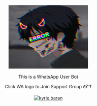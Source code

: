 <div align="center">
        <img src=605c3d671ca7790e8f292299b16dcf83.jpg alt="GIF" width="250" height="200"/>
</p>

<div align="center">
This is a WhatsApp User Bot


        
        
        
Click WA logo to Join Support Group ðŸ‘‡
    <br>
<br>
  <a href="https://chat.whatsapp.com/FV3XGc8Ag8F47RaXPyKTEr" target="blank"><img align="center" src="https://www.linkpicture.com/q/image-removebg-preview-9_2.png" alt="kyrie.baran" height="200" width="300" /></a>
</p>
